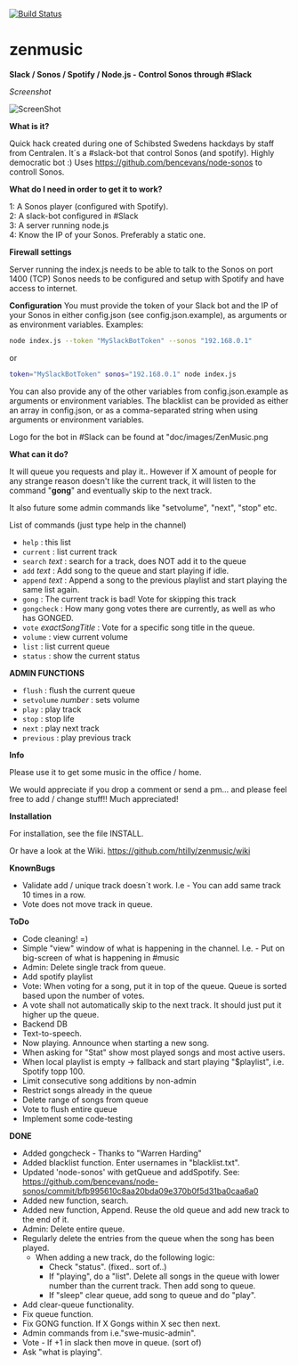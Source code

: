 [![Build Status](https://travis-ci.org/htilly/zenmusic.svg?branch=master)](https://travis-ci.org/htilly/zenmusic)

# zenmusic
**Slack / Sonos / Spotify / Node.js - Control Sonos through #Slack**

*Screenshot*

![ScreenShot](http://raw.github.com/htilly/zenmusic/master/doc/images/Screenshot.png)



**What is it?**

Quick hack created during one of Schibsted Swedens hackdays by staff from Centralen.
It´s a #slack-bot that control Sonos (and spotify). Highly democratic bot :)
Uses https://github.com/bencevans/node-sonos to controll Sonos.

**What do I need in order to get it to work?**

1: A Sonos player (configured with Spotify).  
2: A slack-bot configured in #Slack  
3: A server running node.js  
4: Know the IP of your Sonos. Preferably a static one.  

**Firewall settings**

Server running the index.js needs to be able to talk to the Sonos on port 1400 (TCP)
Sonos needs to be configured and setup with Spotify and have access to internet.

**Configuration**
You must provide the token of your Slack bot and the IP of your Sonos in either config.json (see config.json.example), as arguments or as environment variables.
Examples:
```bash
node index.js --token "MySlackBotToken" --sonos "192.168.0.1"
```
or
```bash
token="MySlackBotToken" sonos="192.168.0.1" node index.js
```
You can also provide any of the other variables from config.json.example as arguments or environment variables.
The blacklist can be provided as either an array in config.json, or as a comma-separated string when using arguments or environment variables.

Logo for the bot in #Slack can be found at "doc/images/ZenMusic.png

**What can it do?**

It will queue you requests and play it..  However if X amount of people for any strange reason doesn't like the current track, it will listen to the command "**gong**" and eventually skip to the next track.

It also future some admin commands like "setvolume", "next", "stop" etc.

List of commands (just type help in the channel)

* `help` : this list 
* `current` : list current track
* `search` _text_ : search for a track, does NOT add it to the queue
* `add` _text_ : Add song to the queue and start playing if idle.
* `append` _text_ : Append a song to the previous playlist and start playing the same list again.
* `gong` : The current track is bad! Vote for skipping this track
* `gongcheck` : How many gong votes there are currently, as well as who has GONGED.
* `vote` _exactSongTitle_ : Vote for a specific song title in the queue.
* `volume` : view current volume
* `list` : list current queue
* `status` : show the current status

**ADMIN FUNCTIONS**

* `flush` : flush the current queue
* `setvolume` _number_ : sets volume
* `play` : play track
* `stop` : stop life
* `next` : play next track
* `previous` : play previous track
    
**Info**

Please use it to get some music in the office / home. 

We would appreciate if you drop a comment or send a pm... and please feel free to add / change stuff!! Much appreciated!

**Installation**

For installation, see the file INSTALL.

Or have a look at the Wiki.
https://github.com/htilly/zenmusic/wiki


**KnownBugs**

* Validate add / unique track doesn´t work. I.e - You can add same track 10 times in a row.
* Vote does not move track in queue.
 
**ToDo**

* Code cleaning! =)
* Simple "view" window of what is happening in the channel. I.e. - Put on big-screen of what is happening in #music
* Admin: Delete single track from queue.
* Add spotify playlist
* Vote: When voting for a song, put it in top of the queue. Queue is sorted based upon the number of votes.
* A vote shall not automatically skip to the next track. It should just put it higher up the queue.
* Backend DB
* Text-to-speech. 
* Now playing. Announce when starting a new song.
* When asking for "Stat" show most played songs and most active users.
* When local playlist is empty -> fallback and start playing "$playlist", i.e. Spotify topp 100.
* Limit consecutive song additions by non-admin
* Restrict songs already in the queue
* Delete range of songs from queue
* Vote to flush entire queue
* Implement some code-testing

**DONE**

* Added gongcheck - Thanks to "Warren Harding"
* Added blacklist function. Enter usernames in "blacklist.txt".
* Updated 'node-sonos' with getQueue and addSpotify. See: https://github.com/bencevans/node-sonos/commit/bfb995610c8aa20bda09e370b0f5d31ba0caa6a0
* Added new function, search.
* Added new function, Append. Reuse the old queue and add new track to the end of it.
* Admin: Delete entire queue.
* Regularly delete the entries from the queue when the song has been played.
   * When adding a new track, do the following logic:
        * Check "status". (fixed.. sort of..)   
        * If "playing", do a "list". Delete all songs in the queue with lower number than the current track. Then add song to queue.
        * If "sleep" clear queue, add song to queue and do "play".
* Add clear-queue functionality.
* Fix queue function.
* Fix GONG function. If X Gongs within X sec then next.
* Admin commands from i.e."swe-music-admin".
* Vote - If +1 in slack then move in queue. (sort of)
* Ask "what is playing".



